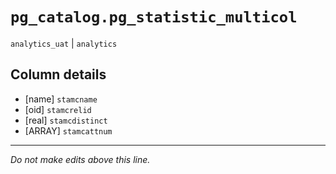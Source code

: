 # `pg_catalog.pg_statistic_multicol`
`analytics_uat` | `analytics`

## Column details
* [name]      `stamcname`
* [oid]       `stamcrelid`
* [real]      `stamcdistinct`
* [ARRAY]     `stamcattnum`

-------------------------------------------------------------------------------
*Do not make edits above this line.*
